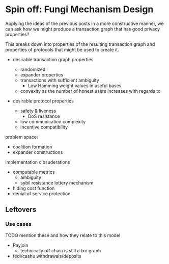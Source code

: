 # Spin off: Fungi Mechanism Design

Applying the ideas of the previous posts in a more constructive manner, we can ask how we might produce a transaction graph that has good privacy properties?

This breaks down into properties of the resulting transaction graph and properties of protocols that might be used to create it.

- desirable transaction graph properties
  - randomized
  - expander properties
  - transactions with sufficient ambiguity
    - Low Hamming weight values in useful bases
  - convexity as the number of honest users increases with regards to

- desirable protocol properties
  - safety & liveness
    - DoS resistance
  - low communication complexity
  - incentive compatibility

problem space:
- coalition formation
- expander constructions

implementation cibsuderations
- computable metrics
  - ambiguity
  - sybil resistance lottery mechanism
- hiding cost function
- denial of service protection

## Leftovers

### Use cases

TODO mention these and how they relate to this model

- Payjoin
  - technically off chain is still a txn graph
- fedi/cashu withdrawals/deposits
